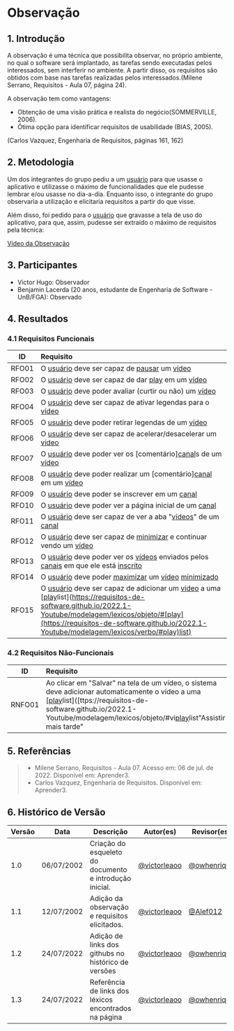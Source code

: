 # Observação

## 1. Introdução
A observação é uma técnica que possibilita observar, no próprio ambiente, no qual o software será implantado, as tarefas sendo executadas pelos interessados, sem interferir no ambiente. A partir disso, os requisitos são obtidos com base nas tarefas realizadas pelos interessados.(Milene Serrano, Requisitos - Aula 07, página 24).

A observação tem como vantagens:

- Obtenção de uma visão prática e realista do negócio(SOMMERVILLE, 2006).
- Ótima opção para identificar requisitos de usabilidade (BIAS, 2005).

(Carlos Vazquez, Engenharia de Requisitos, páginas 161, 162)

## 2. Metodologia
Um dos integrantes do grupo pediu a um [usuário](https://requisitos-de-software.github.io/2022.1-Youtube/modelagem/lexicos/objeto/#usuario) para que usasse o aplicativo e utilizasse o máximo de funcionalidades que ele pudesse lembrar e/ou usasse no dia-a-dia. Enquanto isso, o integrante do grupo observaria a utilização e elicitaria requisitos a partir do que visse.

Além disso, foi pedido para o [usuário](https://requisitos-de-software.github.io/2022.1-Youtube/modelagem/lexicos/objeto/#usuario) que gravasse a tela de uso do aplicativo, para que, assim, pudesse ser extraído o máximo de requisitos pela técnica:

[Vídeo da Observação](https://user-images.githubusercontent.com/33530818/178572814-c4af9a44-c9fe-42f3-be98-4f2f377a77e8.mp4)

## 3. Participantes
- Victor Hugo: Observador
- Benjamin Lacerda (20 anos, estudante de Engenharia de Software - UnB/FGA): Observado

## 4. Resultados
### 4.1 Requisitos Funcionais
| ID    | Requisito | 
| :-:   | :-------- |
| RFO01 | O [usuário](https://requisitos-de-software.github.io/2022.1-Youtube/modelagem/lexicos/objeto/#usuario) deve ser capaz de [pausar](https://requisitos-de-software.github.io/2022.1-Youtube/modelagem/lexicos/verbo/#pausar) um [vídeo](https://requisitos-de-software.github.io/2022.1-Youtube/modelagem/lexicos/objeto/#video) |
| RFO02 | O [usuário](https://requisitos-de-software.github.io/2022.1-Youtube/modelagem/lexicos/objeto/#usuario) deve ser capaz de dar [play](https://requisitos-de-software.github.io/2022.1-Youtube/modelagem/lexicos/verbo/#play) em um [vídeo](https://requisitos-de-software.github.io/2022.1-Youtube/modelagem/lexicos/objeto/#video) |
| RFO03 | O [usuário](https://requisitos-de-software.github.io/2022.1-Youtube/modelagem/lexicos/objeto/#usuario) deve poder avaliar (curtir ou não) um [vídeo](https://requisitos-de-software.github.io/2022.1-Youtube/modelagem/lexicos/objeto/#video) |
| RFO04 | O [usuário](https://requisitos-de-software.github.io/2022.1-Youtube/modelagem/lexicos/objeto/#usuario) deve ser capaz de ativar legendas para o [vídeo](https://requisitos-de-software.github.io/2022.1-Youtube/modelagem/lexicos/objeto/#video) |
| RFO05 | O [usuário](https://requisitos-de-software.github.io/2022.1-Youtube/modelagem/lexicos/objeto/#usuario) deve poder retirar legendas de um [vídeo](https://requisitos-de-software.github.io/2022.1-Youtube/modelagem/lexicos/objeto/#video) |
| RFO06 | O [usuário](https://requisitos-de-software.github.io/2022.1-Youtube/modelagem/lexicos/objeto/#usuario) deve ser capaz de acelerar/desacelerar um [vídeo](https://requisitos-de-software.github.io/2022.1-Youtube/modelagem/lexicos/objeto/#video) |
| RFO07 | O [usuário](https://requisitos-de-software.github.io/2022.1-Youtube/modelagem/lexicos/objeto/#usuario) deve poder ver os [comentário][canal](https://requisitos-de-software.github.io/2022.1-Youtube/modelagem/lexicos/objeto/#comentario)s de um [vídeo](https://requisitos-de-software.github.io/2022.1-Youtube/modelagem/lexicos/objeto/#video) |
| RFO08 | O [usuário](https://requisitos-de-software.github.io/2022.1-Youtube/modelagem/lexicos/objeto/#usuario) deve poder realizar um [comentário][canal](https://requisitos-de-software.github.io/2022.1-Youtube/modelagem/lexicos/objeto/#comentario) em um [vídeo](https://requisitos-de-software.github.io/2022.1-Youtube/modelagem/lexicos/objeto/#video) |
| RFO09 | O [usuário](https://requisitos-de-software.github.io/2022.1-Youtube/modelagem/lexicos/objeto/#usuario) deve poder se inscrever em um [canal](https://requisitos-de-software.github.io/2022.1-Youtube/modelagem/lexicos/objeto/#canal) |
| RFO10 | O [usuário](https://requisitos-de-software.github.io/2022.1-Youtube/modelagem/lexicos/objeto/#usuario) deve poder ver a página inicial de um [canal](https://requisitos-de-software.github.io/2022.1-Youtube/modelagem/lexicos/objeto/#canal) |
| RFO11 | O [usuário](https://requisitos-de-software.github.io/2022.1-Youtube/modelagem/lexicos/objeto/#usuario) deve ser capaz de ver a aba "[vídeos](https://requisitos-de-software.github.io/2022.1-Youtube/modelagem/lexicos/objeto/#video)" de um [canal](https://requisitos-de-software.github.io/2022.1-Youtube/modelagem/lexicos/objeto/#canal) |
| RFO12 | O [usuário](https://requisitos-de-software.github.io/2022.1-Youtube/modelagem/lexicos/objeto/#usuario) deve ser capaz de [minimizar](https://requisitos-de-software.github.io/2022.1-Youtube/modelagem/lexicos/verbo/#minimizar) e continuar vendo um [vídeo](https://requisitos-de-software.github.io/2022.1-Youtube/modelagem/lexicos/objeto/#video) |
| RFO13 | O [usuário](https://requisitos-de-software.github.io/2022.1-Youtube/modelagem/lexicos/objeto/#usuario) deve poder ver os [vídeos](https://requisitos-de-software.github.io/2022.1-Youtube/modelagem/lexicos/objeto/#video) enviados pelos [canais](https://requisitos-de-software.github.io/2022.1-Youtube/modelagem/lexicos/objeto/#canal) em que ele está [inscrito](https://requisitos-de-software.github.io/2022.1-Youtube/modelagem/lexicos/estado/#inscrito) |
| RFO14 | O [usuário](https://requisitos-de-software.github.io/2022.1-Youtube/modelagem/lexicos/objeto/#usuario) deve poder [maximizar](https://requisitos-de-software.github.io/2022.1-Youtube/modelagem/lexicos/verbo/#maximizar) um [vídeo](https://requisitos-de-software.github.io/2022.1-Youtube/modelagem/lexicos/objeto/#video) [minimizado](https://requisitos-de-software.github.io/2022.1-Youtube/modelagem/lexicos/estado/#minimizado) |
| RFO15 | O [usuário](https://requisitos-de-software.github.io/2022.1-Youtube/modelagem/lexicos/objeto/#usuario) deve ser capaz de adicionar um [vídeo](https://requisitos-de-software.github.io/2022.1-Youtube/modelagem/lexicos/objeto/#video) a uma [[play](https://requisitos-de-software.github.io/2022.1-Youtube/modelagem/lexicos/verbo/#play)list](https://requisitos-de-software.github.io/2022.1-Youtube/modelagem/lexicos/objeto/#[play](https://requisitos-de-software.github.io/2022.1-Youtube/modelagem/lexicos/verbo/#play)list) |

### 4.2 Requisitos Não-Funcionais
| ID     | Requisito | 
| :-:    | :-------- |
| RNFO01 | Ao clicar em "Salvar" na tela de um vídeo, o sistema deve adicionar automaticamente o vídeo a uma [[play](https://requisitos-de-software.github.io/2022.1-Youtube/modelagem/lexicos/verbo/#play)list]([ttps://requisitos-de-software.github.io/2022.1-Youtube/modelagem/lexicos/objeto/#vi[play](https://requisitos-de-software.github.io/2022.1-Youtube/modelagem/lexicos/verbo/#play)list"Assistir mais tarde" |

## 5. Referências
> - Milene Serrano, Requisitos - Aula 07. Acesso em: 06 de jul. de 2022. Disponível em: Aprender3.
> - Carlos Vazquez, Engenharia de Requisitos. Disponível em: Aprender3.

## 6. Histórico de Versão
| Versão | Data | Descrição | Autor(es) | Revisor(es) |
| ------ | ---- | --------- | --------- | ----------- |
| 1.0    | 06/07/2002 | Criação do esqueleto do documento e introdução inicial. | <a href="https://github.com/victorleaoo">@victorleaoo</a> | <a href="https://github.com/owhenrique">@owhenrique</a> |
| 1.1    | 12/07/2002 | Adição da observação e requisitos elicitados. | <a href="https://github.com/victorleaoo">@victorleaoo</a> | <a href="https://github.com/Alef012">@Alef012</a> |
| 1.2    | 24/07/2022 | Adição de links dos githubs no histórico de versões | <a href="https://github.com/victorleaoo">@victorleaoo</a> | <a href="https://github.com/owhenrique">@owhenrique</a> |
| 1.3    | 24/07/2022 | Referência de links dos léxicos encontrados na página | <a href="https://github.com/victorleaoo">@victorleaoo</a> | <a href="https://github.com/owhenrique">@owhenrique</a> |
